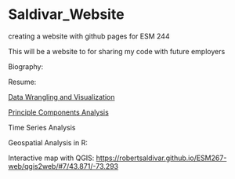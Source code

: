 # Saldivar_Website
creating a website with github pages for ESM 244


This will be a website to for sharing my code with future employers

Biography:

Resume:


[Data Wrangling and Visualization](https://robertsaldivar.github.io/Saldivar_Website/Wrangling_Visualization)



[Principle Components Analysis](https://robertsaldivar.github.io/Saldivar_Website/)



Time Series Analysis


Geospatial Analysis in R:



Interactive map with QGIS:
https://robertsaldivar.github.io/ESM267-web/qgis2web/#7/43.871/-73.293





